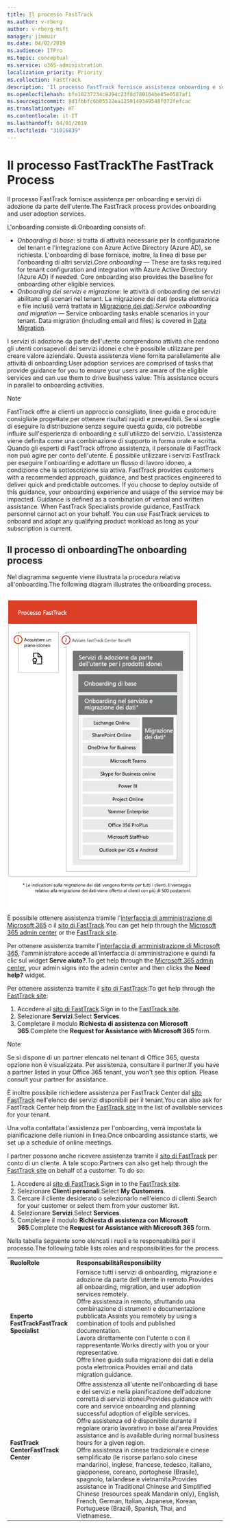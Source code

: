 ```yaml
---
title: Il processo FastTrack
ms.author: v-rberg
author: v-rberg-msft
manager: jimmuir
ms.date: 04/02/2019
ms.audience: ITPro
ms.topic: conceptual
ms.service: o365-administration
localization_priority: Priority
ms.collection: FastTrack
description: 'Il processo FastTrack fornisce assistenza onboarding e servizi di adozione da parte dell’utente. '
ms.openlocfilehash: bfe10237234c8294c23f8d780104be85e0587af1
ms.sourcegitcommit: 8d1fbbfc6b05522ea1259149349548f072fefcac
ms.translationtype: HT
ms.contentlocale: it-IT
ms.lasthandoff: 04/01/2019
ms.locfileid: "31016839"
---
```

# <a name="the-fasttrack-process"></a><span data-ttu-id="55a3d-103">Il processo FastTrack</span><span class="sxs-lookup"><span data-stu-id="55a3d-103">The FastTrack Process</span></span>

<span data-ttu-id="55a3d-104">Il processo FastTrack fornisce assistenza per onboarding e servizi di adozione da parte dell'utente.</span><span class="sxs-lookup"><span data-stu-id="55a3d-104">The FastTrack process provides onboarding and user adoption services.</span></span> 
  
<span data-ttu-id="55a3d-105">L'onboarding consiste di:</span><span class="sxs-lookup"><span data-stu-id="55a3d-105">Onboarding consists of:</span></span>
  
- <span data-ttu-id="55a3d-p101">*Onboarding di base*: si tratta di attività necessarie per la configurazione del tenant e l'integrazione con Azure Active Directory (Azure AD), se richiesta. L'onboarding di base fornisce, inoltre, la linea di base per l'onboarding di altri servizi.</span><span class="sxs-lookup"><span data-stu-id="55a3d-p101">*Core onboarding* — These are tasks required for tenant configuration and integration with Azure Active Directory (Azure AD) if needed. Core onboarding also provides the baseline for onboarding other eligible services.</span></span> 
- <span data-ttu-id="55a3d-p102">*Onboarding dei servizi e migrazione*: le attività di onboarding dei servizi abilitano gli scenari nel tenant. La migrazione dei dati (posta elettronica e file inclusi) verrà trattata in [Migrazione dei dati](O365-data-migration.md).</span><span class="sxs-lookup"><span data-stu-id="55a3d-p102">*Service onboarding and migration* — Service onboarding tasks enable scenarios in your tenant. Data migration (including email and files) is covered in [Data Migration](O365-data-migration.md).</span></span> 
    
<span data-ttu-id="55a3d-p103">I servizi di adozione da parte dell'utente comprendono attività che rendono gli utenti consapevoli dei servizi idonei e che è possibile utilizzare per creare valore aziendale. Questa assistenza viene fornita parallelamente alle attività di onboarding.</span><span class="sxs-lookup"><span data-stu-id="55a3d-p103">User adoption services are comprised of tasks that provide guidance for you to ensure your users are aware of the eligible services and can use them to drive business value. This assistance occurs in parallel to onboarding activities.</span></span>
  
> [!NOTE]
> <span data-ttu-id="55a3d-p104">FastTrack offre ai clienti un approccio consigliato, linee guida e procedure consigliate progettate per ottenere risultati rapidi e prevedibili. Se si sceglie di eseguire la distribuzione senza seguire questa guida, ciò potrebbe influire sull'esperienza di onboarding e sull'utilizzo del servizio. L'assistenza viene definita come una combinazione di supporto in forma orale e scritta. Quando gli esperti di FastTrack offrono assistenza, il personale di FastTrack non può agire per conto dell'utente. È possibile utilizzare i servizi FastTrack per eseguire l'onboarding e adottare un flusso di lavoro idoneo, a condizione che la sottoscrizione sia attiva. </span><span class="sxs-lookup"><span data-stu-id="55a3d-p104">FastTrack provides customers with a recommended approach, guidance, and best practices engineered to deliver quick and predictable outcomes. If you choose to deploy outside of this guidance, your onboarding experience and usage of the service may be impacted. Guidance is defined as a combination of verbal and written assistance. When FastTrack Specialists provide guidance, FastTrack personnel cannot act on your behalf. You can use FastTrack services to onboard and adopt any qualifying product workload as long as your subscription is current.</span></span> 
  
## <a name="the-onboarding-process"></a><span data-ttu-id="55a3d-117">Il processo di onboarding</span><span class="sxs-lookup"><span data-stu-id="55a3d-117">The onboarding process</span></span>

<span data-ttu-id="55a3d-118">Nel diagramma seguente viene illustrata la procedura relativa all'onboarding.</span><span class="sxs-lookup"><span data-stu-id="55a3d-118">The following diagram illustrates the onboarding process.</span></span>
  
![Sequenza temporale per l'uso del vantaggio dell'onboarding](media/O365-Onboarding-Timeline.png)
  
<span data-ttu-id="55a3d-120">È possibile ottenere assistenza tramite l'[interfaccia di amministrazione di Microsoft 365](https://go.microsoft.com/fwlink/?linkid=2032704) o il [sito di FastTrack](https://go.microsoft.com/fwlink/?linkid=780698).</span><span class="sxs-lookup"><span data-stu-id="55a3d-120">You can get help through the [Microsoft 365 admin center](https://go.microsoft.com/fwlink/?linkid=2032704) or the [FastTrack site](https://go.microsoft.com/fwlink/?linkid=780698).</span></span> 

<span data-ttu-id="55a3d-121">Per ottenere assistenza tramite l'[interfaccia di amministrazione di Microsoft 365](https://go.microsoft.com/fwlink/?linkid=2032704), l'amministratore accede all'interfaccia di amministrazione e quindi fa clic sul widget **Serve aiuto?**.</span><span class="sxs-lookup"><span data-stu-id="55a3d-121">To get help through the [Microsoft 365 admin center](https://go.microsoft.com/fwlink/?linkid=2032704), your admin signs into the admin center and then clicks the **Need help?** widget.</span></span> 

<span data-ttu-id="55a3d-122">Per ottenere assistenza tramite il [sito di FastTrack](https://go.microsoft.com/fwlink/?linkid=780698):</span><span class="sxs-lookup"><span data-stu-id="55a3d-122">To get help through the [FastTrack site](https://go.microsoft.com/fwlink/?linkid=780698):</span></span> 
1.  <span data-ttu-id="55a3d-123">Accedere al [sito di FastTrack](https://go.microsoft.com/fwlink/?linkid=780698).</span><span class="sxs-lookup"><span data-stu-id="55a3d-123">Sign in to the [FastTrack site](https://go.microsoft.com/fwlink/?linkid=780698).</span></span> 
2.  <span data-ttu-id="55a3d-124">Selezionare **Servizi**.</span><span class="sxs-lookup"><span data-stu-id="55a3d-124">Select **Services**.</span></span>
3.  <span data-ttu-id="55a3d-125">Completare il modulo **Richiesta di assistenza con Microsoft 365**.</span><span class="sxs-lookup"><span data-stu-id="55a3d-125">Complete the **Request for Assistance with Microsoft 365** form.</span></span> 
> [!NOTE]
>  <span data-ttu-id="55a3d-p105">Se si dispone di un partner elencato nel tenant di Office 365, questa opzione non è visualizzata. Per assistenza, consultare il partner.</span><span class="sxs-lookup"><span data-stu-id="55a3d-p105">If you have a partner listed in your Office 365 tenant, you won't see this option. Please consult your partner for assistance.</span></span> 
  
 <span data-ttu-id="55a3d-128">È inoltre possibile richiedere assistenza per FastTrack Center dal [sito FastTrack](https://go.microsoft.com/fwlink/?linkid=780698) nell'elenco dei servizi disponibili per il tenant.</span><span class="sxs-lookup"><span data-stu-id="55a3d-128">You can also ask for FastTrack Center help from the [FastTrack site](https://go.microsoft.com/fwlink/?linkid=780698) in the list of available services for your tenant.</span></span> 
    
 <span data-ttu-id="55a3d-129">Una volta contattata l'assistenza per l'onboarding, verrà impostata la pianificazione delle riunioni in linea.</span><span class="sxs-lookup"><span data-stu-id="55a3d-129">Once onboarding assistance starts, we set up a schedule of online meetings.</span></span>
    
<span data-ttu-id="55a3d-p106">I partner possono anche ricevere assistenza tramite il [sito di FastTrack](https://go.microsoft.com/fwlink/?linkid=780698) per conto di un cliente. A tale scopo:</span><span class="sxs-lookup"><span data-stu-id="55a3d-p106">Partners can also get help through the [FastTrack site](https://go.microsoft.com/fwlink/?linkid=780698) on behalf of a customer. To do so:</span></span>
1.  <span data-ttu-id="55a3d-132">Accedere al [sito di FastTrack](https://go.microsoft.com/fwlink/?linkid=780698).</span><span class="sxs-lookup"><span data-stu-id="55a3d-132">Sign in to the [FastTrack site](https://go.microsoft.com/fwlink/?linkid=780698).</span></span> 
2.  <span data-ttu-id="55a3d-133">Selezionare **Clienti personali**.</span><span class="sxs-lookup"><span data-stu-id="55a3d-133">Select **My Customers**.</span></span>
3.  <span data-ttu-id="55a3d-134">Cercare il cliente desiderato o selezionarlo nell'elenco di clienti.</span><span class="sxs-lookup"><span data-stu-id="55a3d-134">Search for your customer or select them from your customer list.</span></span>
4.  <span data-ttu-id="55a3d-135">Selezionare **Servizi**.</span><span class="sxs-lookup"><span data-stu-id="55a3d-135">Select **Services**.</span></span>
5.  <span data-ttu-id="55a3d-136">Completare il modulo **Richiesta di assistenza con Microsoft 365**.</span><span class="sxs-lookup"><span data-stu-id="55a3d-136">Complete the **Request for Assistance with Microsoft 365** form.</span></span> 

<span data-ttu-id="55a3d-137">Nella tabella seguente sono elencati i ruoli e le responsabilità per il processo.</span><span class="sxs-lookup"><span data-stu-id="55a3d-137">The following table lists roles and responsibilities for the process.</span></span>
    
|||
|:-----|:-----|
|<span data-ttu-id="55a3d-138">**Ruolo**</span><span class="sxs-lookup"><span data-stu-id="55a3d-138">**Role**</span></span> <br/> |<span data-ttu-id="55a3d-139">**Responsabilità**</span><span class="sxs-lookup"><span data-stu-id="55a3d-139">**Responsibility**</span></span> <br/> |
|<span data-ttu-id="55a3d-140">**Esperto FastTrack**</span><span class="sxs-lookup"><span data-stu-id="55a3d-140">**FastTrack Specialist**</span></span> <br/> |<span data-ttu-id="55a3d-141">Fornisce tutti i servizi di onboarding, migrazione e adozione da parte dell'utente in remoto.</span><span class="sxs-lookup"><span data-stu-id="55a3d-141">Provides all onboarding, migration, and user adoption services remotely.</span></span>  <br/> <span data-ttu-id="55a3d-142">Offre assistenza in remoto, sfruttando una combinazione di strumenti e documentazione pubblicata.</span><span class="sxs-lookup"><span data-stu-id="55a3d-142">Assists you remotely by using a combination of tools and published documentation.</span></span> <br/> <span data-ttu-id="55a3d-143">Lavora direttamente con l'utente o con il rappresentante.</span><span class="sxs-lookup"><span data-stu-id="55a3d-143">Works directly with you or your representative.</span></span> <br/> <span data-ttu-id="55a3d-144">Offre linee guida sulla migrazione dei dati e della posta elettronica.</span><span class="sxs-lookup"><span data-stu-id="55a3d-144">Provides email and data migration guidance.</span></span>|
|<span data-ttu-id="55a3d-145">**FastTrack Center**</span><span class="sxs-lookup"><span data-stu-id="55a3d-145">**FastTrack Center**</span></span>  <br/> |<span data-ttu-id="55a3d-146">Offre assistenza all'utente nell'onboarding di base e dei servizi e nella pianificazione dell'adozione corretta di servizi idonei.</span><span class="sxs-lookup"><span data-stu-id="55a3d-146">Provides guidance with core and service onboarding and planning successful adoption of eligible services.</span></span>  <br/> <span data-ttu-id="55a3d-147">Offre assistenza ed è disponibile durante il regolare orario lavorativo in base all'area.</span><span class="sxs-lookup"><span data-stu-id="55a3d-147">Provides assistance and is available during normal business hours for a given region.</span></span> <br/> <span data-ttu-id="55a3d-148">Offre assistenza in cinese tradizionale e cinese semplificato (le risorse parlano solo cinese mandarino), inglese, francese, tedesco, italiano, giapponese, coreano, portoghese (Brasile), spagnolo, tailandese e vietnamita.</span><span class="sxs-lookup"><span data-stu-id="55a3d-148">Provides assistance in Traditional Chinese and Simplified Chinese (resources speak Mandarin only), English, French, German, Italian, Japanese, Korean, Portuguese (Brazil), Spanish, Thai, and Vietnamese.</span></span>|


  

